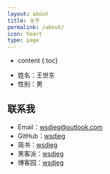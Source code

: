 ```yaml
---
layout: about
title: 关于
permalink: /about/
icon: heart
type: page
---
```


- content
  {:toc}

* 姓名：王世东
* 性别：男

## 联系我

- Email：[wsdjeg@outlook.com](mailto:wsdjeg@outlook.com)
- GitHub：[wsdjeg](https://github.com/wsdjeg)
- 简书：[wsdjeg](https://www.jianshu.com/u/46366586ab89)
- 黑客派：[wsdjeg](https://hacpai.com/member/wsdjeg)
- 博客园：[wsdjeg](https://www.cnblogs.com/wsdjeg/)
